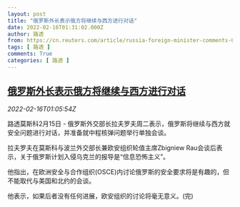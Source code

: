 ```yaml
---
layout: post
title: "俄罗斯外长表示俄方将继续与西方进行对话"
date: 2022-02-16T01:31:02.000Z
author: 路透
from: https://cn.reuters.com/article/russia-foreign-minister-comments-0215-tu-idCNKBS2KL026
tags: [ 路透 ]
comments: True
categories: [ 路透 ]
---
```

<!--1644975062000-->
[俄罗斯外长表示俄方将继续与西方进行对话](https://cn.reuters.com/article/russia-foreign-minister-comments-0215-tu-idCNKBS2KL026)
------

<div>
<div><i>2022-02-16T01:05:54Z</i></div><p>路透莫斯科2月15日 - 俄罗斯外交部长拉夫罗夫周二表示，俄罗斯将继续与西方就安全问题进行对话，并准备就中程核弹问题举行单独会谈。</p><p>拉夫罗夫在莫斯科与波兰外交部长兼欧安组织轮值主席Zbigniew Rau会谈后表示，关于俄罗斯计划入侵乌克兰的报导是“信息恐怖主义”。</p><p>他指出，在欧洲安全与合作组织(OSCE)内讨论俄罗斯的安全要求将是有趣的，但不能取代与美国和北约的会谈。</p><p>他表示，如果后者没有任何进展，欧安组织的讨论将毫无意义。(完)</p>
</div>
